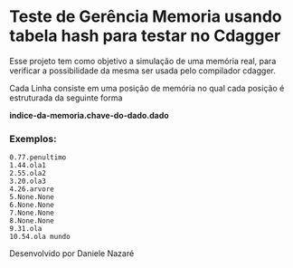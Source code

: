 # Teste de Gerência Memoria usando tabela hash para testar no Cdagger

Esse projeto tem como objetivo a simulação de uma memória real, para verificar a possibilidade da mesma ser usada pelo compilador cdagger.

Cada Linha consiste em uma posição de memória no qual cada posição é estruturada da seguinte forma


**indice-da-memoria.chave-do-dado.dado**


### Exemplos:


```
0.77.penultimo
1.44.ola1
2.55.ola2
3.20.ola3
4.26.arvore
5.None.None
6.None.None
7.None.None
8.None.None
9.31.ola
10.54.ola mundo
```

Desenvolvido por Daniele Nazaré
